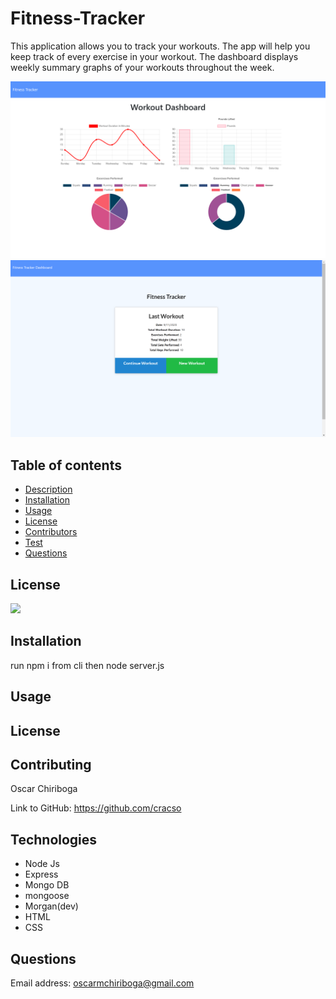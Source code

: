   # **Fitness-Tracker**

  This application allows you to track your workouts. The app will help you keep track of every exercise in your workout. The dashboard displays weekly summary graphs of your workouts throughout the week.
   
   <img src="./assets/1.png">
   <img src="./assets/2.png">
   
   ## Table of contents

  * [Description](#Description)
  * [Installation](#Installation)
  * [Usage](#Usage)
  * [License](#License)
  * [Contributors](#Contributors)
  * [Test](#Test)
  * [Questions](#Questions)
  
  ## License
  
  

  <img src = "https://img.shields.io/static/v1?label=license&message=None&color=">

  ## Installation
  
  run npm i from cli then node server.js

  ## Usage
  

  ## License
  

  ## Contributing
      
  Oscar Chiriboga
  
  Link to GitHub: https://github.com/cracso

  ## Technologies

  * Node Js
  * Express
  * Mongo DB
  * mongoose
  * Morgan(dev)
  * HTML
  * CSS
  


  ## Questions
  
  Email address: oscarmchiriboga@gmail.com
  
